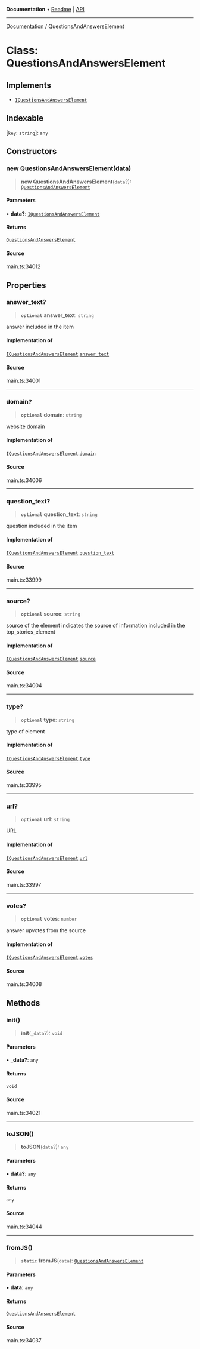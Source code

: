 **Documentation** • [Readme](../README.md) \| [API](../globals.md)

***

[Documentation](../README.md) / QuestionsAndAnswersElement

# Class: QuestionsAndAnswersElement

## Implements

- [`IQuestionsAndAnswersElement`](../interfaces/IQuestionsAndAnswersElement.md)

## Indexable

 \[`key`: `string`\]: `any`

## Constructors

### new QuestionsAndAnswersElement(data)

> **new QuestionsAndAnswersElement**(`data`?): [`QuestionsAndAnswersElement`](QuestionsAndAnswersElement.md)

#### Parameters

• **data?**: [`IQuestionsAndAnswersElement`](../interfaces/IQuestionsAndAnswersElement.md)

#### Returns

[`QuestionsAndAnswersElement`](QuestionsAndAnswersElement.md)

#### Source

main.ts:34012

## Properties

### answer\_text?

> **`optional`** **answer\_text**: `string`

answer included in the item

#### Implementation of

[`IQuestionsAndAnswersElement`](../interfaces/IQuestionsAndAnswersElement.md).[`answer_text`](../interfaces/IQuestionsAndAnswersElement.md#answer_text)

#### Source

main.ts:34001

***

### domain?

> **`optional`** **domain**: `string`

website domain

#### Implementation of

[`IQuestionsAndAnswersElement`](../interfaces/IQuestionsAndAnswersElement.md).[`domain`](../interfaces/IQuestionsAndAnswersElement.md#domain)

#### Source

main.ts:34006

***

### question\_text?

> **`optional`** **question\_text**: `string`

question included in the item

#### Implementation of

[`IQuestionsAndAnswersElement`](../interfaces/IQuestionsAndAnswersElement.md).[`question_text`](../interfaces/IQuestionsAndAnswersElement.md#question_text)

#### Source

main.ts:33999

***

### source?

> **`optional`** **source**: `string`

source of the element
indicates the source of information included in the top_stories_element

#### Implementation of

[`IQuestionsAndAnswersElement`](../interfaces/IQuestionsAndAnswersElement.md).[`source`](../interfaces/IQuestionsAndAnswersElement.md#source)

#### Source

main.ts:34004

***

### type?

> **`optional`** **type**: `string`

type of element

#### Implementation of

[`IQuestionsAndAnswersElement`](../interfaces/IQuestionsAndAnswersElement.md).[`type`](../interfaces/IQuestionsAndAnswersElement.md#type)

#### Source

main.ts:33995

***

### url?

> **`optional`** **url**: `string`

URL

#### Implementation of

[`IQuestionsAndAnswersElement`](../interfaces/IQuestionsAndAnswersElement.md).[`url`](../interfaces/IQuestionsAndAnswersElement.md#url)

#### Source

main.ts:33997

***

### votes?

> **`optional`** **votes**: `number`

answer upvotes from the source

#### Implementation of

[`IQuestionsAndAnswersElement`](../interfaces/IQuestionsAndAnswersElement.md).[`votes`](../interfaces/IQuestionsAndAnswersElement.md#votes)

#### Source

main.ts:34008

## Methods

### init()

> **init**(`_data`?): `void`

#### Parameters

• **\_data?**: `any`

#### Returns

`void`

#### Source

main.ts:34021

***

### toJSON()

> **toJSON**(`data`?): `any`

#### Parameters

• **data?**: `any`

#### Returns

`any`

#### Source

main.ts:34044

***

### fromJS()

> **`static`** **fromJS**(`data`): [`QuestionsAndAnswersElement`](QuestionsAndAnswersElement.md)

#### Parameters

• **data**: `any`

#### Returns

[`QuestionsAndAnswersElement`](QuestionsAndAnswersElement.md)

#### Source

main.ts:34037
